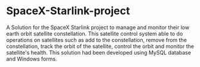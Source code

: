 # SpaceX-Starlink-project
A Solution for the SpaceX Starlink project to manage and monitor their low earth orbit satellite constellation. This satellite control system able to do operations on satellites such as add to the constellation, remove from the constellation, track the orbit of the satellite, control the orbit and monitor the satellite's health. This solution had been developed using MySQL database and Windows forms.  
